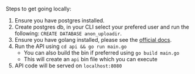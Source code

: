 Steps to get going locally:
1. Ensure you have postgres installed.
1. Create postgres db, in your CLI select your prefered user and run the following:
    `CREATE DATABASE anon_uploadir`.
1. Ensure you have golang installed, please see the [official docs]('https://golang.org/doc/install?download=go1.15.3.darwin-amd64.pkg').
1. Run the API using `cd api && go run main.go`
    - You can also build the bin if preferred using `go build main.go` 
    - This will create an `api` bin file which you can execute
1. API code will be served on `localhost:8080`